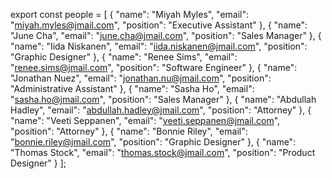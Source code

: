 export const people = [
{
"name": "Miyah Myles",
"email": "miyah.myles@jmail.com",
"position": "Executive Assistant"
},
{
"name": "June Cha",
"email": "june.cha@jmail.com",
"position": "Sales Manager"
},
{
"name": "Iida Niskanen",
"email": "iida.niskanen@jmail.com",
"position": "Graphic Designer"
},
{
"name": "Renee Sims",
"email": "renee.sims@jmail.com",
"position": "Software Engineer"
},
{
"name": "Jonathan Nuez",
"email": "jonathan.nu@jmail.com",
"position": "Administrative Assistant"
},
{
"name": "Sasha Ho",
"email": "sasha.ho@jmail.com",
"position": "Sales Manager"
},
{
"name": "Abdullah Hadley",
"email": "abdullah.hadley@jmail.com",
"position": "Attorney"
},
{
"name": "Veeti Seppanen",
"email": "veeti.seppanen@jmail.com",
"position": "Attorney"
},
{
"name": "Bonnie Riley",
"email": "bonnie.riley@jmail.com",
"position": "Graphic Designer"
},
{
"name": "Thomas Stock",
"email": "thomas.stock@jmail.com",
"position": "Product Designer"
}
];
